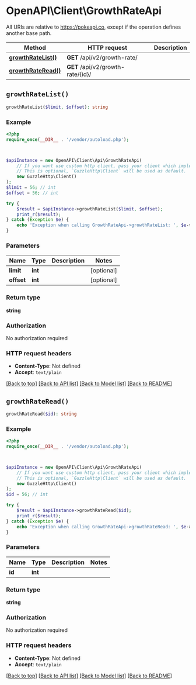 # OpenAPI\Client\GrowthRateApi

All URIs are relative to https://pokeapi.co, except if the operation defines another base path.

| Method | HTTP request | Description |
| ------------- | ------------- | ------------- |
| [**growthRateList()**](GrowthRateApi.md#growthRateList) | **GET** /api/v2/growth-rate/ |  |
| [**growthRateRead()**](GrowthRateApi.md#growthRateRead) | **GET** /api/v2/growth-rate/{id}/ |  |


## `growthRateList()`

```php
growthRateList($limit, $offset): string
```



### Example

```php
<?php
require_once(__DIR__ . '/vendor/autoload.php');



$apiInstance = new OpenAPI\Client\Api\GrowthRateApi(
    // If you want use custom http client, pass your client which implements `GuzzleHttp\ClientInterface`.
    // This is optional, `GuzzleHttp\Client` will be used as default.
    new GuzzleHttp\Client()
);
$limit = 56; // int
$offset = 56; // int

try {
    $result = $apiInstance->growthRateList($limit, $offset);
    print_r($result);
} catch (Exception $e) {
    echo 'Exception when calling GrowthRateApi->growthRateList: ', $e->getMessage(), PHP_EOL;
}
```

### Parameters

| Name | Type | Description  | Notes |
| ------------- | ------------- | ------------- | ------------- |
| **limit** | **int**|  | [optional] |
| **offset** | **int**|  | [optional] |

### Return type

**string**

### Authorization

No authorization required

### HTTP request headers

- **Content-Type**: Not defined
- **Accept**: `text/plain`

[[Back to top]](#) [[Back to API list]](../../README.md#endpoints)
[[Back to Model list]](../../README.md#models)
[[Back to README]](../../README.md)

## `growthRateRead()`

```php
growthRateRead($id): string
```



### Example

```php
<?php
require_once(__DIR__ . '/vendor/autoload.php');



$apiInstance = new OpenAPI\Client\Api\GrowthRateApi(
    // If you want use custom http client, pass your client which implements `GuzzleHttp\ClientInterface`.
    // This is optional, `GuzzleHttp\Client` will be used as default.
    new GuzzleHttp\Client()
);
$id = 56; // int

try {
    $result = $apiInstance->growthRateRead($id);
    print_r($result);
} catch (Exception $e) {
    echo 'Exception when calling GrowthRateApi->growthRateRead: ', $e->getMessage(), PHP_EOL;
}
```

### Parameters

| Name | Type | Description  | Notes |
| ------------- | ------------- | ------------- | ------------- |
| **id** | **int**|  | |

### Return type

**string**

### Authorization

No authorization required

### HTTP request headers

- **Content-Type**: Not defined
- **Accept**: `text/plain`

[[Back to top]](#) [[Back to API list]](../../README.md#endpoints)
[[Back to Model list]](../../README.md#models)
[[Back to README]](../../README.md)

